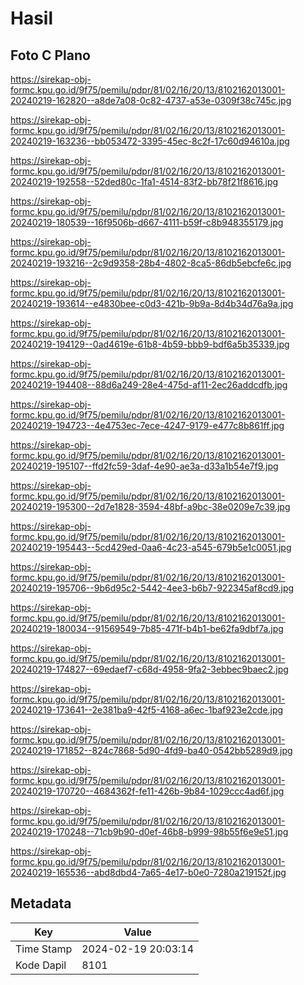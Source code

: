 # Hasil

## Foto C Plano

https://sirekap-obj-formc.kpu.go.id/9f75/pemilu/pdpr/81/02/16/20/13/8102162013001-20240219-162820--a8de7a08-0c82-4737-a53e-0309f38c745c.jpg

https://sirekap-obj-formc.kpu.go.id/9f75/pemilu/pdpr/81/02/16/20/13/8102162013001-20240219-163236--bb053472-3395-45ec-8c2f-17c60d94610a.jpg

https://sirekap-obj-formc.kpu.go.id/9f75/pemilu/pdpr/81/02/16/20/13/8102162013001-20240219-192558--52ded80c-1fa1-4514-83f2-bb78f21f8616.jpg

https://sirekap-obj-formc.kpu.go.id/9f75/pemilu/pdpr/81/02/16/20/13/8102162013001-20240219-180539--16f9506b-d667-4111-b59f-c8b948355179.jpg

https://sirekap-obj-formc.kpu.go.id/9f75/pemilu/pdpr/81/02/16/20/13/8102162013001-20240219-193216--2c9d9358-28b4-4802-8ca5-86db5ebcfe6c.jpg

https://sirekap-obj-formc.kpu.go.id/9f75/pemilu/pdpr/81/02/16/20/13/8102162013001-20240219-193614--e4830bee-c0d3-421b-9b9a-8d4b34d76a9a.jpg

https://sirekap-obj-formc.kpu.go.id/9f75/pemilu/pdpr/81/02/16/20/13/8102162013001-20240219-194129--0ad4619e-61b8-4b59-bbb9-bdf6a5b35339.jpg

https://sirekap-obj-formc.kpu.go.id/9f75/pemilu/pdpr/81/02/16/20/13/8102162013001-20240219-194408--88d6a249-28e4-475d-af11-2ec26addcdfb.jpg

https://sirekap-obj-formc.kpu.go.id/9f75/pemilu/pdpr/81/02/16/20/13/8102162013001-20240219-194723--4e4753ec-7ece-4247-9179-e477c8b861ff.jpg

https://sirekap-obj-formc.kpu.go.id/9f75/pemilu/pdpr/81/02/16/20/13/8102162013001-20240219-195107--ffd2fc59-3daf-4e90-ae3a-d33a1b54e7f9.jpg

https://sirekap-obj-formc.kpu.go.id/9f75/pemilu/pdpr/81/02/16/20/13/8102162013001-20240219-195300--2d7e1828-3594-48bf-a9bc-38e0209e7c39.jpg

https://sirekap-obj-formc.kpu.go.id/9f75/pemilu/pdpr/81/02/16/20/13/8102162013001-20240219-195443--5cd429ed-0aa6-4c23-a545-679b5e1c0051.jpg

https://sirekap-obj-formc.kpu.go.id/9f75/pemilu/pdpr/81/02/16/20/13/8102162013001-20240219-195706--9b6d95c2-5442-4ee3-b6b7-922345af8cd9.jpg

https://sirekap-obj-formc.kpu.go.id/9f75/pemilu/pdpr/81/02/16/20/13/8102162013001-20240219-180034--91569549-7b85-471f-b4b1-be62fa9dbf7a.jpg

https://sirekap-obj-formc.kpu.go.id/9f75/pemilu/pdpr/81/02/16/20/13/8102162013001-20240219-174827--69edaef7-c68d-4958-9fa2-3ebbec9baec2.jpg

https://sirekap-obj-formc.kpu.go.id/9f75/pemilu/pdpr/81/02/16/20/13/8102162013001-20240219-173641--2e381ba9-42f5-4168-a6ec-1baf923e2cde.jpg

https://sirekap-obj-formc.kpu.go.id/9f75/pemilu/pdpr/81/02/16/20/13/8102162013001-20240219-171852--824c7868-5d90-4fd9-ba40-0542bb5289d9.jpg

https://sirekap-obj-formc.kpu.go.id/9f75/pemilu/pdpr/81/02/16/20/13/8102162013001-20240219-170720--4684362f-fe11-426b-9b84-1029ccc4ad6f.jpg

https://sirekap-obj-formc.kpu.go.id/9f75/pemilu/pdpr/81/02/16/20/13/8102162013001-20240219-170248--71cb9b90-d0ef-46b8-b999-98b55f6e9e51.jpg

https://sirekap-obj-formc.kpu.go.id/9f75/pemilu/pdpr/81/02/16/20/13/8102162013001-20240219-165536--abd8dbd4-7a65-4e17-b0e0-7280a219152f.jpg


## Metadata

| Key        | Value               |
| ---------- | ------------------- |
| Time Stamp | 2024-02-19 20:03:14 |
| Kode Dapil | 8101                |



